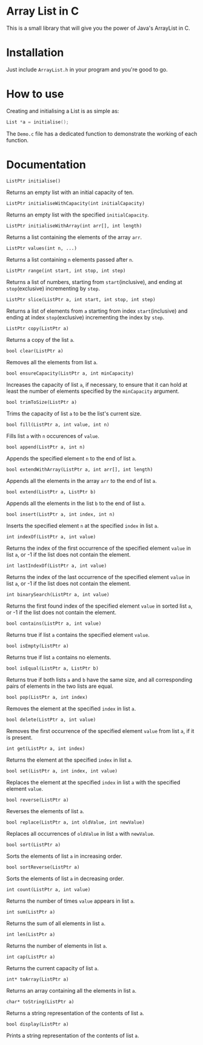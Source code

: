 # Array List in C

This is a small library that will give you the power of Java's ArrayList in C.

# Installation

Just include `ArrayList.h` in your program and you're good to go.

# How to use

Creating and initialising a List is as simple as:

```C
List *a = initialise();
```

The `Demo.c` file has a dedicated function to demonstrate the working of each function.

# Documentation

    ListPtr initialise()
Returns an empty list with an initial capacity of ten.

    ListPtr initialiseWithCapacity(int initialCapacity)
Returns an empty list with the specified `initialCapacity`.

    ListPtr initialiseWithArray(int arr[], int length)
Returns a list containing the elements of the array `arr`.

    ListPtr values(int n, ...)
Returns a list containing `n` elements passed after `n`.

    ListPtr range(int start, int stop, int step)
Returns a list of numbers, starting from `start`(inclusive), and ending at `stop`(exclusive) incrementing by `step`.

    ListPtr slice(ListPtr a, int start, int stop, int step)
Returns a list of elements from `a` starting from index `start`(inclusive) and ending at index `stop`(exclusive) incrementing the index by `step`.

    ListPtr copy(ListPtr a)
Returns a copy of the list `a`.

    bool clear(ListPtr a)
Removes all the elements from list `a`.

    bool ensureCapacity(ListPtr a, int minCapacity)
Increases the capacity of list `a`, if necessary, to ensure that it can hold at least the number of elements specified by the `minCapacity` argument.

    bool trimToSize(ListPtr a)
Trims the capacity of list `a` to be the list's current size.

    bool fill(ListPtr a, int value, int n)
Fills list `a` with `n` occurences of `value`.

    bool append(ListPtr a, int n)
Appends the specified element `n` to the end of list `a`.

    bool extendWithArray(ListPtr a, int arr[], int length)
Appends all the elements in the array `arr` to the end of list `a`.

    bool extend(ListPtr a, ListPtr b)
Appends all the elements in the list `b` to the end of list `a`.

    bool insert(ListPtr a, int index, int n)
Inserts the specified element `n` at the specified `index` in list `a`.

    int indexOf(ListPtr a, int value)
Returns the index of the first occurrence of the specified element `value` in list `a`, or -1 if the list does not contain the element.

    int lastIndexOf(ListPtr a, int value)
Returns the index of the last occurrence of the specified element `value` in list `a`, or -1 if the list does not contain the element.

    int binarySearch(ListPtr a, int value)
Returns the first found index of the specified element `value` in sorted list `a`, or -1 if the list does not contain the element.

    bool contains(ListPtr a, int value)
Returns true if list `a` contains the specified element `value`.

    bool isEmpty(ListPtr a)
Returns true if list `a` contains no elements.

    bool isEqual(ListPtr a, ListPtr b)
 Returns true if both lists `a` and `b` have the same size, and all corresponding pairs of elements in the two lists are equal.

    bool pop(ListPtr a, int index)
Removes the element at the specified `index` in list `a`.

    bool delete(ListPtr a, int value)
Removes the first occurrence of the specified element `value` from list `a`, if it is present.

    int get(ListPtr a, int index)
Returns the element at the specified `index` in list `a`.

    bool set(ListPtr a, int index, int value)
Replaces the element at the specified `index` in list `a` with the specified element `value`.

    bool reverse(ListPtr a)
Reverses the elements of list `a`.

    bool replace(ListPtr a, int oldValue, int newValue)
Replaces all occurrences of `oldValue` in list `a` with `newValue`.

    bool sort(ListPtr a)
Sorts the elements of list `a` in increasing order.

    bool sortReverse(ListPtr a)
Sorts the elements of list `a` in decreasing order.

    int count(ListPtr a, int value)
Returns the number of times `value` appears in list `a`.

    int sum(ListPtr a)
Returns the sum of all elements in list `a`.

    int len(ListPtr a)
Returns the number of elements in list `a`.

    int cap(ListPtr a)
Returns the current capacity of list `a`.

    int* toArray(ListPtr a)
Returns an array containing all the elements in list `a`.

    char* toString(ListPtr a)
Returns a string representation of the contents of list `a`.

    bool display(ListPtr a)
Prints a string representation of the contents of list `a`.
